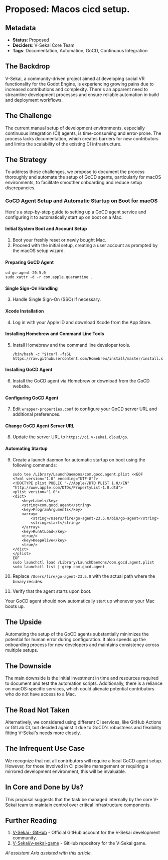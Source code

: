 # Proposed: Macos cicd setup.

## Metadata

- **Status**: Proposed
- **Deciders**: V-Sekai Core Team
- **Tags**: Documentation, Automation, GoCD, Continuous Integration

## The Backdrop

V-Sekai, a community-driven project aimed at developing social VR functionality for the Godot Engine, is experiencing growing pains due to increased contributions and complexity. There's an apparent need to streamline development processes and ensure reliable automation in build and deployment workflows.

## The Challenge

The current manual setup of development environments, especially continuous integration (CI) agents, is time-consuming and error-prone. The process lacks documentation, which creates barriers for new contributors and limits the scalability of the existing CI infrastructure.

## The Strategy

To address these challenges, we propose to document the process thoroughly and automate the setup of GoCD agents, particularly for macOS environments, to facilitate smoother onboarding and reduce setup discrepancies.

### GoCD Agent Setup and Automatic Startup on Boot for macOS

Here's a step-by-step guide to setting up a GoCD agent service and configuring it to automatically start up on boot on a Mac.

#### Initial System Boot and Account Setup

1. Boot your freshly reset or newly bought Mac.
2. Proceed with the initial setup, creating a user account as prompted by the macOS setup wizard.

#### Preparing GoCD Agent

```shell
cd go-agent-20.5.0
sudo xattr -d -r com.apple.quarantine .
```

#### Single Sign-On Handling

3. Handle Single Sign-On (SSO) if necessary.

#### Xcode Installation

4. Log in with your Apple ID and download Xcode from the App Store.

#### Installing Homebrew and Command Line Tools

5. Install Homebrew and the command line developer tools.

   ```shell
   /bin/bash -c "$(curl -fsSL https://raw.githubusercontent.com/Homebrew/install/master/install.sh)"
   ```

#### Installing GoCD Agent

6. Install the GoCD agent via Homebrew or download from the GoCD website.

#### Configuring GoCD Agent

7. Edit `wrapper-properties.conf` to configure your GoCD server URL and additional preferences.

#### Change GoCD Agent Server URL

8. Update the server URL to `https://ci.v-sekai.cloud/go`.

#### Automating Startup

9. Create a launch daemon for automatic startup on boot using the following commands:

   ```shell
   sudo tee /Library/LaunchDaemons/com.gocd.agent.plist <<EOF
   <?xml version="1.0" encoding="UTF-8"?>
   <!DOCTYPE plist PUBLIC "-//Apple//DTD PLIST 1.0//EN" "http://www.apple.com/DTDs/PropertyList-1.0.dtd">
   <plist version="1.0">
   <dict>
       <key>Label</key>
       <string>com.gocd.agent</string>
       <key>ProgramArguments</key>
       <array>
           <string>/Users/fire/go-agent-23.5.0/bin/go-agent</string>
           <string>start</string>
       </array>
       <key>RunAtLoad</key>
       <true/>
       <key>KeepAlive</key>
       <true/>
   </dict>
   </plist>
   EOF
   sudo launchctl load /Library/LaunchDaemons/com.gocd.agent.plist
   sudo launchctl list | grep com.gocd.agent
   ```

10. Replace `/Users/fire/go-agent-23.5.0` with the actual path where the binary resides.

11. Verify that the agent starts upon boot.

Your GoCD agent should now automatically start up whenever your Mac boots up.

## The Upside

Automating the setup of the GoCD agents substantially minimizes the potential for human error during configuration. It also speeds up the onboarding process for new developers and maintains consistency across multiple setups.

## The Downside

The main downside is the initial investment in time and resources required to document and test the automation scripts. Additionally, there is a reliance on macOS-specific services, which could alienate potential contributors who do not have access to a Mac.

## The Road Not Taken

Alternatively, we considered using different CI services, like GitHub Actions or GitLab CI, but decided against it due to GoCD's robustness and flexibility fitting V-Sekai's needs more closely.

## The Infrequent Use Case

We recognize that not all contributors will require a local GoCD agent setup. However, for those involved in CI pipeline management or requiring a mirrored development environment, this will be invaluable.

## In Core and Done by Us?

This proposal suggests that the task be managed internally by the core V-Sekai team to maintain control over critical infrastructure components.

## Further Reading

1. [V-Sekai · GitHub](https://github.com/v-sekai) - Official GitHub account for the V-Sekai development community.
2. [V-Sekai/v-sekai-game](https://github.com/v-sekai/v-sekai-game) - GitHub repository for the V-Sekai game.

_AI assistant Aria assisted with this article._
